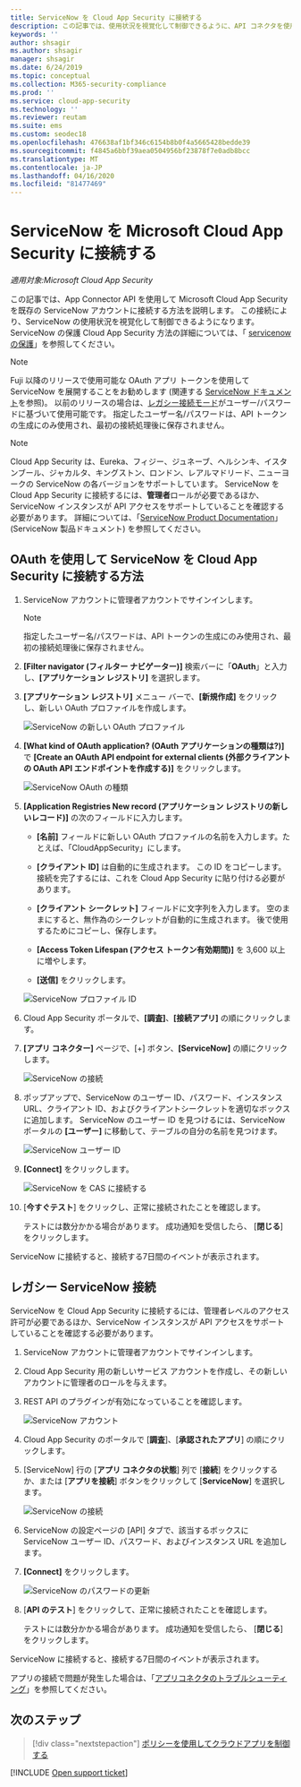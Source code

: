 ```yaml
---
title: ServiceNow を Cloud App Security に接続する
description: この記事では、使用状況を視覚化して制御できるように、API コネクタを使用して Cloud App Security に ServiceNow アプリを接続する方法に関する情報を提供します。
keywords: ''
author: shsagir
ms.author: shsagir
manager: shsagir
ms.date: 6/24/2019
ms.topic: conceptual
ms.collection: M365-security-compliance
ms.prod: ''
ms.service: cloud-app-security
ms.technology: ''
ms.reviewer: reutam
ms.suite: ems
ms.custom: seodec18
ms.openlocfilehash: 476638af1bf346c6154b8b0f4a5665428bedde39
ms.sourcegitcommit: f4845a6bbf39aea0504956bf23878f7e0adb8bcc
ms.translationtype: MT
ms.contentlocale: ja-JP
ms.lasthandoff: 04/16/2020
ms.locfileid: "81477469"
---
```

# <a name="connect-servicenow-to-microsoft-cloud-app-security"></a>ServiceNow を Microsoft Cloud App Security に接続する

*適用対象:Microsoft Cloud App Security*

この記事では、App Connector API を使用して Microsoft Cloud App Security を既存の ServiceNow アカウントに接続する方法を説明します。 この接続により、ServiceNow の使用状況を視覚化して制御できるようになります。 ServiceNow の保護 Cloud App Security 方法の詳細については、「 [servicenow の保護](protect-servicenow.md)」を参照してください。

> [!NOTE]
> Fuji 以降のリリースで使用可能な OAuth アプリ トークンを使用して ServiceNow を展開することをお勧めします (関連する [ServiceNow ドキュメント](https://wiki.servicenow.com/index.php?title=OAuth_Applications#gsc.tab=0)を参照)。
> 以前のリリースの場合は、[レガシー接続モード](#legacy-servicenow-connection)がユーザー/パスワードに基づいて使用可能です。 指定したユーザー名/パスワードは、API トークンの生成にのみ使用され、最初の接続処理後に保存されません。

> [!NOTE]
> Cloud App Security は、Eureka、フィジー、ジュネーブ、ヘルシンキ、イスタンブール、ジャカルタ、キングストン、ロンドン、レアルマドリード、ニューヨークの ServiceNow の各バージョンをサポートしています。 ServiceNow を Cloud App Security に接続するには、**管理者**ロールが必要であるほか、ServiceNow インスタンスが API アクセスをサポートしていることを確認する必要があります。 詳細については、「[ServiceNow Product Documentation](https://wiki.servicenow.com/index.php?title=Base_System_Roles#gsc.tab=0)」 (ServiceNow 製品ドキュメント) を参照してください。

## <a name="how-to-connect-servicenow-to-cloud-app-security-using-oauth"></a>OAuth を使用して ServiceNow を Cloud App Security に接続する方法

1. ServiceNow アカウントに管理者アカウントでサインインします。

    > [!NOTE]
    > 指定したユーザー名/パスワードは、API トークンの生成にのみ使用され、最初の接続処理後に保存されません。

2. **[Filter navigator (フィルター ナビゲーター)]** 検索バーに「**OAuth**」と入力し、**[アプリケーション レジストリ]** を選択します。

3. **[アプリケーション レジストリ]** メニュー バーで、**[新規作成]** をクリックし、新しい OAuth プロファイルを作成します。

    ![ServiceNow の新しい OAuth プロファイル](media/servicenow-app-registry.png)

4. **[What kind of OAuth application? (OAuth アプリケーションの種類は?)]** で **[Create an OAuth API endpoint for external clients (外部クライアントの OAuth API エンドポイントを作成する)]** をクリックします。

    ![ServiceNow OAuth の種類](media/servicenow-oauth-app-type.png)

5. **[Application Registries New record (アプリケーション レジストリの新しいレコード)]** の次のフィールドに入力します。

    - **[名前]** フィールドに新しい OAuth プロファイルの名前を入力します。たとえば、「CloudAppSecurity」にします。

    - **[クライアント ID]** は自動的に生成されます。 この ID をコピーします。接続を完了するには、これを Cloud App Security に貼り付ける必要があります。

    - **[クライアント シークレット]** フィールドに文字列を入力します。 空のままにすると、無作為のシークレットが自動的に生成されます。 後で使用するためにコピーし、保存します。

    - **[Access Token Lifespan (アクセス トークン有効期間)]** を 3,600 以上に増やします。

    - **[送信]** をクリックします。

    ![ServiceNow プロファイル ID](media/servicenow-profile-ids.png)

6. Cloud App Security ポータルで、**[調査]**、**[接続アプリ]** の順にクリックします。

7. **[アプリ コネクター]** ページで、[+] ボタン、**[ServiceNow]** の順にクリックします。

    ![ServiceNow の接続](media/connect-servicenow.png "ServiceNow の接続")

8. ポップアップで、ServiceNow のユーザー ID、パスワード、インスタンス URL、クライアント ID、およびクライアントシークレットを適切なボックスに追加します。 ServiceNow のユーザー ID を見つけるには、ServiceNow ポータルの **[ユーザー]** に移動して、テーブルの自分の名前を見つけます。

    ![ServiceNow ユーザー ID](media/servicenow-userid.png)

9. **[Connect]** をクリックします。

    ![ServiceNow を CAS に接続する](media/servicenow-portal-connect.png "ポータルでの ServiceNow 接続")

10. [**今すぐテスト**] をクリックし、正常に接続されたことを確認します。

    テストには数分かかる場合があります。 成功通知を受信したら、 [**閉じる**] をクリックします。

ServiceNow に接続すると、接続する7日間のイベントが表示されます。

## <a name="legacy-servicenow-connection"></a>レガシー ServiceNow 接続

ServiceNow を Cloud App Security に接続するには、管理者レベルのアクセス許可が必要であるほか、ServiceNow インスタンスが API アクセスをサポートしていることを確認する必要があります。

1. ServiceNow アカウントに管理者アカウントでサインインします。

2. Cloud App Security 用の新しいサービス アカウントを作成し、その新しいアカウントに管理者のロールを与えます。

3. REST API のプラグインが有効になっていることを確認します。

    ![ServiceNow アカウント](media/servicenow-account.png "ServiceNow アカウント")

4. Cloud App Security のポータルで [**調査**]、[**承認されたアプリ**] の順にクリックします。

5. [ServiceNow] 行の [**アプリ コネクタの状態**] 列で [**接続**] をクリックするか、または [**アプリを接続**] ボタンをクリックして [**ServiceNow**] を選択します。

   ![ServiceNow の接続](media/connect-servicenow.png "ServiceNow の接続")

6. ServiceNow の設定ページの [API] タブで、該当するボックスに ServiceNow ユーザー ID、パスワード、およびインスタンス URL を追加します。

7. **[Connect]** をクリックします。

    ![ServiceNow のパスワードの更新](media/servicenow-update-password.png "ServiceNow のパスワードの更新")

8. [**API のテスト**] をクリックして、正常に接続されたことを確認します。

    テストには数分かかる場合があります。 成功通知を受信したら、 [**閉じる**] をクリックします。

ServiceNow に接続すると、接続する7日間のイベントが表示されます。

アプリの接続で問題が発生した場合は、「[アプリコネクタのトラブルシューティング](troubleshooting-api-connectors-using-error-messages.md)」を参照してください。

## <a name="next-steps"></a>次のステップ

> [!div class="nextstepaction"]
> [ポリシーを使用してクラウドアプリを制御する](control-cloud-apps-with-policies.md)

[!INCLUDE [Open support ticket](includes/support.md)]

